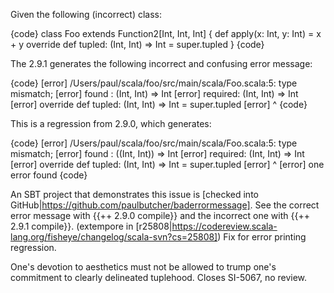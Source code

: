 Given the following (incorrect) class:

{code}
class Foo extends Function2[Int, Int, Int] {
  def apply(x: Int, y: Int) = x + y
  override def tupled: (Int, Int) => Int = super.tupled
}
{code}

The 2.9.1 generates the following incorrect and confusing error message:

{code}
[error] /Users/paul/scala/foo/src/main/scala/Foo.scala:5: type mismatch;
[error]  found   : (Int, Int) => Int
[error]  required: (Int, Int) => Int
[error]   override def tupled: (Int, Int) => Int = super.tupled
[error]                                                  ^
{code}

This is a regression from 2.9.0, which generates:

{code}
[error] /Users/paul/scala/foo/src/main/scala/Foo.scala:5: type mismatch;
[error]  found   : ((Int, Int)) => Int
[error]  required: (Int, Int) => Int
[error]   override def tupled: (Int, Int) => Int = super.tupled
[error]                                                  ^
[error] one error found
{code}

An SBT project that demonstrates this issue is [checked into GitHub|https://github.com/paulbutcher/baderrormessage]. See the correct error message with {{++ 2.9.0 compile}} and the incorrect one with {{++ 2.9.1 compile}}.
(extempore in [r25808|https://codereview.scala-lang.org/fisheye/changelog/scala-svn?cs=25808]) Fix for error printing regression.

One's devotion to aesthetics must not be allowed to trump one's
commitment to clearly delineated tuplehood.  Closes SI-5067, no review.
